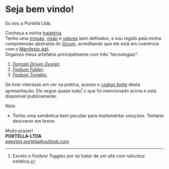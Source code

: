 # Seja bem vindo!

Eu sou a Portella Ltda.

Conheça a minha [trajetória](trajetoria/README.md).\
Tenho uma [missão](missao/README.md), [visão](visao/README.md) e [valores](valor/README.md) bem definidos, e sou regido pela minha compreensão abstraída do [*Scrum*](scrum/README.md), acreditando que ele está em coerência com o [Manifesto ágil](agile-manifesto/README.md).\
Organizo meus artefatos principalmente com três “tecnologias”:
1. [*Domain Driven Design*](domain-driven-design/README.md);
1. [*Feature Folder*](feature-folder/README.md);
1. [*Feature Toggles*](feature-toggles/README.md),

Se tiver interesse em ver na prática, acesse o [código fonte](https://github.com/eportella/PORTELLA-LTDA/tree/main/apresentacao) desta apresentação. Ele segue quase tudo[^1] o que foi mencionado acima e está disponível publicamente.

>[!NOTE]
>
>- Tenho uma semântica bem peculiar para implementar soluções. Tentarei descrever em breve.

Muito prazer!\
**PORTELLA-LTDA**\
[ewerton.portella@outlook.com](mailto:ewerton.portella@outlook.com)

[^1]: Exceto o *Feature Toggles* por se tratar de um site com natureza estática.


<script>
    const blockquoteFormat = () => {
        document.querySelectorAll('blockquote p').forEach(p =>{
            p.textContent = '<svg class="octicon octicon-info mr-2" viewBox="0 0 16 16" version="1.1" width="16" height="16" aria-hidden="true"><path d="M0 8a8 8 0 1 1 16 0A8 8 0 0 1 0 8Zm8-6.5a6.5 6.5 0 1 0 0 13 6.5 6.5 0 0 0 0-13ZM6.5 7.75A.75.75 0 0 1 7.25 7h1a.75.75 0 0 1 .75.75v2.75h.25a.75.75 0 0 1 0 1.5h-2a.75.75 0 0 1 0-1.5h.25v-2h-.25a.75.75 0 0 1-.75-.75ZM8 6a1 1 0 1 1 0-2 1 1 0 0 1 0 2Z"></path></svg>Note'
        })
        console.warn('arara')
    };
    
    blockquoteFormat();
</script>